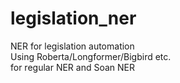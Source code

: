 # legislation_ner
NER for legislation automation  
Using Roberta/Longformer/Bigbird etc.  
for regular NER and Soan NER
